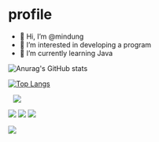 # profile
- 👋 Hi, I’m @mindung
- 👀 I’m interested in developing a program
- 🌱 I’m currently learning Java

![Anurag's GitHub stats](https://github-readme-stats.vercel.app/api?username=mindung&count_private=true&show_icons=true&theme=radical)

[![Top Langs](https://github-readme-stats.vercel.app/api/top-langs/?username=mindung&layout=compact&count_private=true&theme=radical)](https://github.com/anuraghazra/github-readme-stats)



<img src="http://img.shields.io/badge/-Instagram-black?style=flat&logo=Instagram&link=https://www.instagram.com/november._.27/" style="height : auto; margin-left : 10px; margin-right : 10px;"/> </a> <a href="mindung1127@gmail.com">


<img src="https://img.shields.io/badge/MySQL-4479A1?style=flat-square&logo=MySQL&logoColor=white"/></a> 
<img src="https://img.shields.io/badge/JAVA-4479A1?tyle=flat-square&logo=JAVA&logoColor=white"/></a> 
<img src="https://img.shields.io/badge/-Eclipse%20IDE-%232C2255"/>

<img src="https://img.shields.io/badge/-Microsoft%20Excel%20-%23217346"/>

